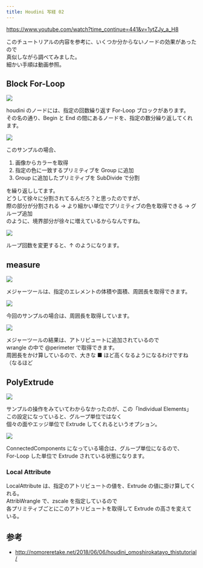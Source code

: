 ```yaml
---
title: Houdini 写経 02
---
```


https://www.youtube.com/watch?time_continue=441&v=1ytZJy_a_H8

このチュートリアルの内容を参考に、いくつか分からないノードの効果があったので  
真似しながら調べてみました。  
細かい手順は動画参照。

## Block For-Loop

![](https://gyazo.com/4e0a0c5466c6173c164e2571e98252c9.png)

houdini のノードには、指定の回数繰り返す For-Loop ブロックがあります。  
その名の通り、Begin と End の間にあるノードを、指定の数分繰り返してくれます。

![](https://gyazo.com/97cc33b72b4817027dd2b048441b40f2.png)

このサンプルの場合、

1. 画像からカラーを取得
2. 指定の色に一致するプリミティブを Group に追加
3. Group に追加したプリミティブを SubDivide で分割

を繰り返ししてます。  
どうして徐々に分割されてるんだろ？と思ったのですが、  
際の部分が分割される → より細かい単位でプリミティブの色を取得できる → グループ追加  
のように、境界部分が徐々に増えているからなんですね。

![](https://gyazo.com/a16f7ea840c17442415c267691a61e83.gif)

ループ回数を変更すると、↑ のようになります。

## measure

![](https://gyazo.com/1eca2c3e05101e6d5228a7e76647b7b2.png)

メジャーツールは、指定のエレメントの体積や面積、周囲長を取得できます。

![](https://gyazo.com/e0548de27286c9befb26f991cb279b9a.png)

今回のサンプルの場合は、周囲長を取得しています。

![](https://gyazo.com/97bd92850714b39b30d3886e8a6a3d35.png)

メジャーツールの結果は、アトリビュートに追加されているので  
wrangle の中で @perimeter で取得できます。  
周囲長をかけ算しているので、大きな ■ ほど高くなるようになるわけですね（なるほど

## PolyExtrude

![](https://gyazo.com/a6e9f53d216ef0ac2557be9ca1c52542.png)

サンプルの操作をみていてわからなかったのが、この「Individual Elements」  
この設定になっていると、グループ単位ではなく  
個々の面やエッジ単位で Extrude してくれるというオプション。

![](https://gyazo.com/a130eb9eb645f60cf0630c7355badfc1.png)

ConnectedComponents になっている場合は、グループ単位になるので、  
For-Loop した単位で Extrude されている状態になります。

### Local Attribute

LocalAttribute は、指定のアトリビュートの値を、Extrude の値に掛け算してくれる。  
AttribWrangle で、zscale を指定しているので  
各プリミティブごとにこのアトリビュートを取得して Extrude の高さを変えている。

## 参考

-   http://nomoreretake.net/2018/06/06/houdini_omoshirokatayo_thistutorial/
